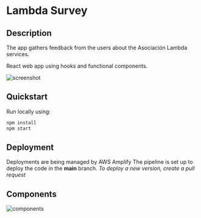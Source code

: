 # Lambda Survey

## Description
The app gathers feedback from the users about the Asociación Lambda services.

React web app using hooks and functional components.  

<!-- Add the live demo link -->

![screenshot](https://user-images.githubusercontent.com/10179447/75515475-c19ae180-59bf-11ea-943e-6fd07da063c9.png)

## Quickstart
Run locally using:
```bash
npm install  
npm start  
```

## Deployment
Deployments are being managed by AWS Amplify
The pipeline is set up to deploy the code in the __main__ branch.
_To deploy a new version, create a pull request_


## Components

![components](https://user-images.githubusercontent.com/10179447/75516560-63bbc900-59c2-11ea-9588-1bbf6e0ba37b.jpg)